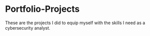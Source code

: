 # Portfolio-Projects
These are the projects I did to equip myself with the skills I need as a cybersecurity analyst.
